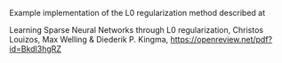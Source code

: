 Example implementation of the L0 regularization method described at

Learning Sparse Neural Networks through L0 regularization, Christos Louizos, Max Welling & Diederik P. Kingma, https://openreview.net/pdf?id=BkdI3hgRZ